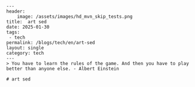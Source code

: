 
    ---
    header:
        image: /assets/images/hd_mvn_skip_tests.png
    title:  art sed
    date: 2025-01-30
    tags:
     - tech
    permalink: /blogs/tech/en/art-sed
    layout: single
    category: tech
    ---
    > You have to learn the rules of the game. And then you have to play better than anyone else. - Albert Einstein
    
    # art sed
